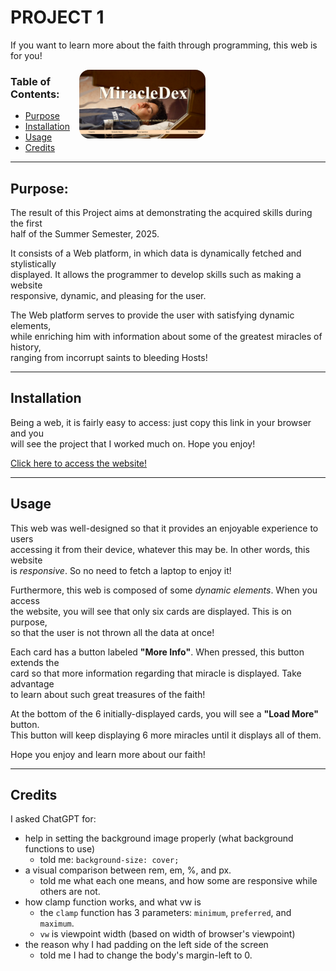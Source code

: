 # PROJECT 1

If you want to learn more about the faith through programming, this web is for you!

<img src="Project-1-CSCI270-computer.png" alt="carlo" style="border-radius: 1rem; float: right; width:40%; height:auto; margin-right: 12rem;">

### Table of Contents:
- [Purpose](#purpose)
- [Installation](#installation)
- [Usage](#usage)
- [Credits](#credits)

---

## Purpose:
The result of this Project aims at demonstrating the acquired skills during the first<br>
half of the Summer Semester, 2025.

It consists of a Web platform, in which data is dynamically fetched and stylistically<br>
displayed. It allows the programmer to develop skills such as making a website<br>
responsive, dynamic, and pleasing for the user.

The Web platform serves to provide the user with satisfying dynamic elements,<br>
while enriching him with information about some of the greatest miracles of history,<br>
ranging from incorrupt saints to bleeding Hosts!

---

## Installation

Being a web, it is fairly easy to access: just copy this link in your browser and you<br>
will see the project that I worked much on. Hope you enjoy!

[Click here to access the website!](https://martinalicheri.github.io/)

---

## Usage

This web was well-designed so that it provides an enjoyable experience to users<br>
accessing it from their device, whatever this may be. In other words, this website<br>
is *responsive*. So no need to fetch a laptop to enjoy it!

Furthermore, this web is composed of some *dynamic elements*. When you access<br>
the website, you will see that only six cards are displayed. This is on purpose,<br>
so that the user is not thrown all the data at once!

Each card has a button labeled **"More Info"**. When pressed, this button extends the<br>
card so that more information regarding that miracle is displayed. Take advantage<br>
to learn about such great treasures of the faith!

At the bottom of the 6 initially-displayed cards, you will see a **"Load More"** button.<br>
This button will keep displaying 6 more miracles until it displays all of them.

Hope you enjoy and learn more about our faith!

---

## Credits

I asked ChatGPT for:
- help in setting the background image properly (what background functions to use)
    - told me: `background-size: cover;`
- a visual comparison between rem, em, %, and px.
    - told me what each one means, and how some are responsive while others are not.
- how clamp function works, and what vw is
    - the `clamp` function has 3 parameters: `minimum`, `preferred`, and `maximum`.
    - `vw` is viewpoint width (based on width of browser's viewpoint)
- the reason why I had padding on the left side of the screen
    - told me I had to change the body's margin-left to 0.
